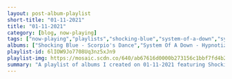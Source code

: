 ```yaml
---
layout: post-album-playlist
short-title: "01-11-2021"
title: "01-11-2021"
category: [blog, now-playing]
tags: ["now-playing","playlists","shocking-blue","system-of-a-down","system-of-a-down","various-artists"]
albums: ["Shocking Blue - Scorpio's Dance","System Of A Down - Hypnotize","System Of A Down - Mezmerize","Various Artists - A Baroque Guitar Weekend"]
playlist-id: 6lIOW9Jo7708Uq3nz5xJn9
playlist-img: https://mosaic.scdn.co/640/ab67616d0000b273156c1bbf7fd4b20fe4dd4b4dab67616d0000b27387ccf92830caf91617aa415eab67616d0000b273c65f8d04502eeddbdd61fa71ab67616d0000b273f5e7b2e5adaa87430a3eccff
summary: "A playlist of albums I created on 01-11-2021 featuring Shocking Blue, System Of A Down, System Of A Down, and Various Artists"
---
```

